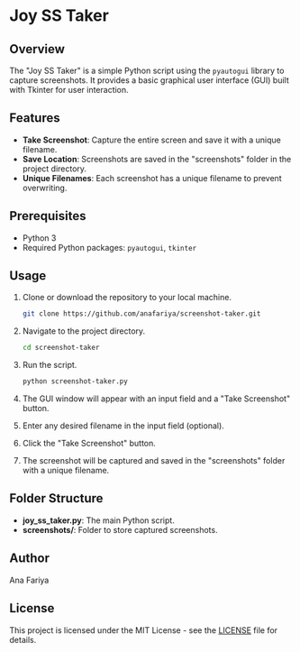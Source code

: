 # Joy SS Taker

## Overview

The "Joy SS Taker" is a simple Python script using the `pyautogui` library to capture screenshots. It provides a basic graphical user interface (GUI) built with Tkinter for user interaction.

## Features

- **Take Screenshot**: Capture the entire screen and save it with a unique filename.
- **Save Location**: Screenshots are saved in the "screenshots" folder in the project directory.
- **Unique Filenames**: Each screenshot has a unique filename to prevent overwriting.

## Prerequisites

- Python 3
- Required Python packages: `pyautogui`, `tkinter`

## Usage

1. Clone or download the repository to your local machine.

    ```bash
    git clone https://github.com/anafariya/screenshot-taker.git
    ```

2. Navigate to the project directory.

    ```bash
    cd screenshot-taker
    ```

3. Run the script.

    ```bash
    python screenshot-taker.py
    ```

4. The GUI window will appear with an input field and a "Take Screenshot" button.

5. Enter any desired filename in the input field (optional).

6. Click the "Take Screenshot" button.

7. The screenshot will be captured and saved in the "screenshots" folder with a unique filename.

## Folder Structure

- **joy_ss_taker.py**: The main Python script.
- **screenshots/**: Folder to store captured screenshots.

## Author

Ana Fariya

## License

This project is licensed under the MIT License - see the [LICENSE](LICENSE) file for details.

